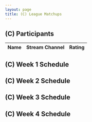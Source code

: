 ```yaml
---
layout: page
title: (C) League Matchups
---
```


## (C) Participants ##

<table>
  <thead>
    <tr>
      <th>Name</th>
	 <th>Stream Channel</th>
	 <th>Rating</th>
	</tr>
  </thead>
</table>
	
## (C) Week 1 Schedule ##



## (C) Week 2 Schedule ##


## (C) Week 3 Schedule ##


## (C) Week 4 Schedule ##
